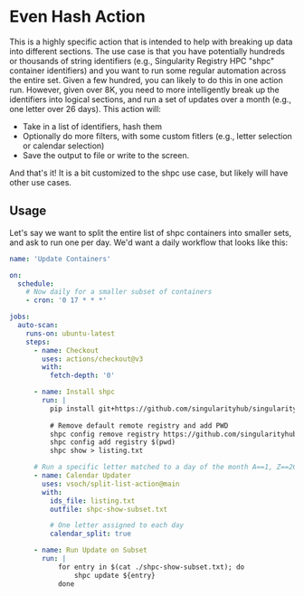 # Even Hash Action

This is a highly specific action that is intended to help with breaking up data
into different sections. The use case is that you have potentially hundreds or
thousands of string identifiers (e.g., Singularity Registry HPC "shpc" container identifiers)
and you want to run some regular automation across the entire set. Given a few hundred,
you can likely to do this in one action run. However, given over 8K, you need
to more intelligently break up the identifiers into logical sections, and run
a set of updates over a month (e.g., one letter over 26 days). This action will:

 - Take in a list of identifiers, hash them
 - Optionally do more filters, with some custom fitlers (e.g., letter selection or calendar selection)
 - Save the output to file or write to the screen.
 
And that's it! It is a bit customized to the shpc use case, but likely will
have other use cases.

## Usage

Let's say we want to split the entire list of shpc containers into smaller sets,
and ask to run one per day. We'd want a daily workflow that looks like this:

```yaml
name: 'Update Containers'

on:
  schedule:
    # Now daily for a smaller subset of containers
    - cron: '0 17 * * *'

jobs:
  auto-scan:
    runs-on: ubuntu-latest
    steps:
      - name: Checkout
        uses: actions/checkout@v3
        with:
          fetch-depth: '0'

      - name: Install shpc
        run: |
          pip install git+https://github.com/singularityhub/singularity-hpc@main
          
          # Remove default remote registry and add PWD
          shpc config remove registry https://github.com/singularityhub/shpc-registry
          shpc config add registry $(pwd)
          shpc show > listing.txt

      # Run a specific letter matched to a day of the month A==1, Z==26
      - name: Calendar Updater
        uses: vsoch/split-list-action@main
        with:
          ids_file: listing.txt
          outfile: shpc-show-subset.txt

          # One letter assigned to each day
          calendar_split: true

      - name: Run Update on Subset
        run: |
            for entry in $(cat ./shpc-show-subset.txt); do
                shpc update ${entry}
            done
```
